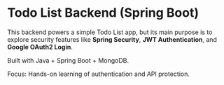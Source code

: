 # Todo List Backend (Spring Boot)

This backend powers a simple Todo List app, but its main purpose is to explore security features like **Spring Security**, **JWT Authentication**, and **Google OAuth2 Login**.

Built with Java + Spring Boot + MongoDB.

Focus: Hands-on learning of authentication and API protection.
